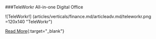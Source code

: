 ###TeleWorkr
All-in-one Digital Office

![TeleWorkr!] (articles/verticals/finance.md/articleadv.md/teleworkr.png =120x140 "TeleWorkr")

[Read More]({{#makeLink}}./landing.html?product_path=./products/telefamily.md/teleworkr.md&menu_path=.menus/en{{/makeLink}}){:target="_blank"}
